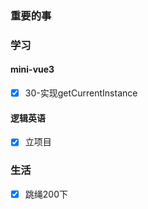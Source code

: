 ### 重要的事


### 学习
#### mini-vue3
- [x] 30-实现getCurrentInstance

#### 逻辑英语
- [x] 立项目

### 生活
- [x] 跳绳200下

